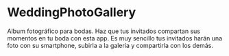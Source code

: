 WeddingPhotoGallery
===================

Album fotográfico para bodas. Haz que tus invitados compartan sus momentos en tu boda con esta app. Es muy sencillo tus invitados harán una foto con su smartphone, subirla a la galería y compartirla con los demás.

